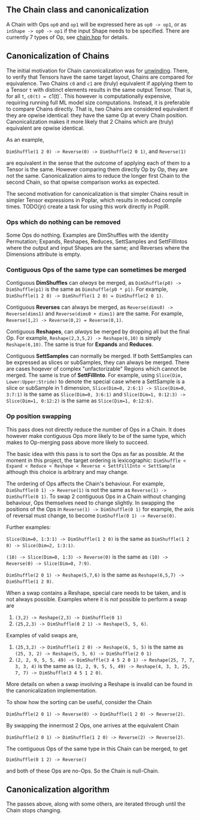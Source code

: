 ## The Chain class and canonicalization

A Chain with Ops `op0` and `op1` will be expressed here as `op0 -> op1`, or as `inShape -> op0 -> op1` if the input Shape needs to be specified. 
There are currently 7 types of Op, see [chain.hpp](../../../poprithms/include/poprithms/memory/chain/type.hpp) for details.

## Canonicalization of Chains ##

The initial motivation for Chain canonicalization was for [unwinding](../unwind/Unwinding.md).
There, to verify that Tensors have the same target layout, Chains are compared for equivalence. 
Two Chains  `c0` and `c1` are (truly) equivalent if applying them to a Tensor `t` with distinct elements results in the same output Tensor. That is, for all `t`, `c0(t) = `c1(t)`. 
This however is computationally expensive, requiring running full ML model size computations. 
Instead, it is preferable to compare Chains directly. 
That is, two Chains are considered equivalent if they are opwise identical: they have the same Op at every Chain position.
Canonicalization makes it more likely that 2 Chains which are (truly) equivalent are opwise identical. 

As an example, 

`DimShuffle(1 2 0) -> Reverse(0) -> DimShuffle(2 0 1)`, and `Reverse(1)`

are equivalent in the sense that the outcome of applying each of them to a Tensor is the same. 
However comparing them directly Op by Op, they are not the same. 
Canonicalization aims to reduce the longer first Chain to the second Chain, so that opwise comparison works as expected. 


The second motivation for canonicalization is that simpler Chains result in simpler Tensor expressions in Poplar, which results in reduced compile times. TODO(jn) create a task for using this work directly in PopIR.  


### Ops which do nothing can be removed

Some Ops do nothing. 
Examples are DimShuffles with the identity Permutation; 
Expands, Reshapes, Reduces, SettSamples and SettFillIntos where the output and input Shapes are the same; 
and Reverses where the Dimensions attribute is empty. 

### Contiguous Ops of the same type can sometimes be merged

Contiguous **DimShuffles** can *always* be merged, as `DimShuffle(p0) -> DimShuffle(p1)` 
is the same as  `Dimshuffle(p0 * p1)`. 
For example, `DimShuffle(1 2 0) -> DimShuffle(1 2 0) = DimShuffle(2 0 1)`.

Contiguous **Reverses** can always be merged, as 
`Reverse(dims0) -> Reverse(dims1)` and `Reverse(dims0 + dims1)` are the same. 
For example, `Reverse(1,2) -> Reverse(0,2) = Reverse(0,1)`. 

Contiguous **Reshapes**, can *always* be merged by dropping all but the final Op. 
For example,  `Reshape(2,3,5,2) -> Reshape(6,10)` is simply `Reshape(6,10)`. 
The same is true for **Expands** and **Reduces**.

Contiguous **SettSamples** can normally be merged. 
If both SettSamples can be expressed as slices or subSamples, they can always be merged.
There are cases hoqever of complex "unfactorizable" Regions which cannot be merged. 
The same is true of **SettFillInto**. 
For example, using 
`Slice(Dim, Lower:Upper:Stride)` to denote the special case where a SettSample is a 
slice or subSample in 1 dimension, 
`Slice(Dim=0, 2:6:1) -> Slice(Dim=0, 3:7:1)` is the same as `Slice(Dim=0, 3:6:1)` and 
`Slice(Dim=1, 0:12:3) -> Slice(Dim=1, 0:12:2)` is the same as `Slice(Dim=1, 0:12:6)`. 


### Op position swapping

This pass does not directly reduce the number of Ops in a Chain. 
It does however make contiguous Ops more likely to be of the same type, which makes to Op-merging pass above more likely to succeed. 

The basic idea with this pass is to sort the Ops as far as possible. 
At the moment in this project, the target ordering is lexicographic:
`DimShuffle < Expand < Reduce < Reshape < Reverse < SettFillInto < SettSample` although this choice
is arbitrary and may change. 

The ordering of Ops affects the Chain's behaviour. For example, 
`DimShuffle(0 1) -> Reverse(1)` is not the same as `Reverse(1) -> DimShuffle(0 1)`. 
To swap 2 contiguous Ops in a Chain without changing behaviour, Ops themselves need to 
change slightly. In swapping the positions of the Ops in `Reverse(1) -> DimShuffle(0 1)` for example, the 
axis of reversal must change, to become `DimShuffle(0 1) -> Reverse(0)`. 

Further examples:

`Slice(Dim=0, 1:3:1) -> DimShuffle(1 2 0)` is the same as `DimShuffle(1 2 0) -> Slice(Dim=2, 1:3:1)`.

`(10) -> Slice(Dim=0, 1:3) -> Reverse(0)` is the same as `(10) -> Reverse(0) -> Slice(Dim=0, 7:9)`.

`DimShuffle(2 0 1) -> Reshape(5,7,6)` is the same as `Reshape(6,5,7) -> DimShuffle(1 2 0)`.


When a swap contains a Reshape, special care needs to be taken, and is not always possible. 
Examples where it is *not* possible to perform a swap are

1) `(3,2) -> Reshape(2,3) -> DimShuffle(0 1)` 
2) `(25,2,3) -> DimShuffle(0 2 1) -> Reshape(5, 5, 6)`. 

Examples of valid swaps are, 

1) `(25,3,2) -> DimShuffle(1 2 0) -> Reshape(6, 5, 5)` is the same as `(25, 3, 2) -> Reshape(5, 5, 6) -> DimShuffle(2 0 1)`
2) `(2, 2, 9, 5, 5, 49) -> DimShuffle(3 4 5 2 0 1) -> Reshape(25, 7, 7, 3, 3, 4)` is the same as `(2, 2, 9, 5, 5, 49) -> Reshape(4, 3, 3, 25, 7, 7) -> DimShuffle(3 4 5 1 2 0)`. 

More details on when a swap involving a Reshape is invalid can be found in the canonicalization implementation. 

To show how the sorting can be useful, consider the Chain 

`DimShuffle(2 0 1) -> Reverse(0) -> DimShuffle(1 2 0) -> Reverse(2)`. 

By swapping the innermost 2 Ops, one arrives at the equivalent Chain

`DimShuffle(2 0 1) -> DimShuffle(1 2 0) -> Reverse(2) -> Reverse(2)`. 

The contiguous Ops of the same type in this Chain can be merged, to get

`DimShuffle(0 1 2) -> Reverse()` 

and both of these Ops are no-Ops. So the Chain is null-Chain. 

## Canonicalization algorithm

The passes above, along with some others, are iterated through until the Chain stops changing. 
